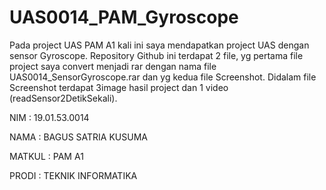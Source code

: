 # UAS0014_PAM_Gyroscope
<p>
Pada project UAS PAM A1 kali ini saya mendapatkan project UAS dengan sensor Gyroscope. Repository Github ini terdapat 2 file, yg pertama file project saya convert menjadi rar dengan nama file UAS0014_SensorGyroscope.rar dan yg kedua file Screenshot. Didalam file Screenshot terdapat 3image hasil project dan 1 video (readSensor2DetikSekali).
<p>
NIM     : 19.01.53.0014<p>
NAMA    : BAGUS SATRIA KUSUMA<p>
MATKUL  : PAM A1<p>
PRODI   : TEKNIK INFORMATIKA<p>
